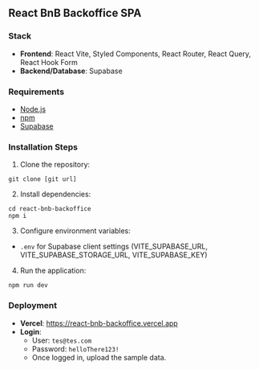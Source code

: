 ## React BnB Backoffice SPA

### Stack

- **Frontend**: React Vite, Styled Components, React Router, React Query, React Hook Form
- **Backend/Database**: Supabase

### Requirements

- [Node.js](https://nodejs.org/en/download/package-manager)
- [npm](https://nodejs.org/en/download/package-manager)
- [Supabase](https://supabase.com/)

### Installation Steps

1. Clone the repository:

```
git clone [git url]
```

2. Install dependencies:

```
cd react-bnb-backoffice
npm i
```

3. Configure environment variables:

- `.env` for Supabase client settings (VITE_SUPABASE_URL, VITE_SUPABASE_STORAGE_URL, VITE_SUPABASE_KEY)

4. Run the application:

```
npm run dev
```

### Deployment

- **Vercel**: https://react-bnb-backoffice.vercel.app
- **Login**:
  - User: `tes@tes.com`
  - Password: `helloThere123!`
  - Once logged in, upload the sample data.
